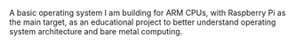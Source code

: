 A basic operating system I am building for ARM CPUs, with Raspberry Pi as the main target, as an educational project to better understand operating system architecture and bare metal computing.
